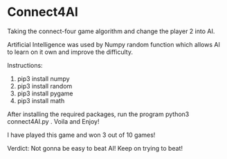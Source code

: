 # Connect4AI

Taking the connect-four game algorithm and change the player 2 into AI.

Artificial Intelligence was used by Numpy random function which allows AI to learn on it own and improve the difficulty.

Instructions:
1) pip3 install numpy
2) pip3 install random
3) pip3 install pygame
4) pip3 install math

After installing the required packages, run the program python3 connect4AI.py .
Voila and Enjoy!

I have played this game and won 3 out of 10 games!

Verdict: Not gonna be easy to beat AI! Keep on trying to beat!
